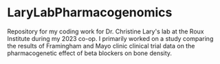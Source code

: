 # LaryLabPharmacogenomics
Repository for my coding work for Dr. Christine Lary's lab at the Roux Institute during my 2023 co-op. I primarily worked on a study comparing the results of Framingham and Mayo clinic clinical trial data on the pharmacogenetic effect of beta blockers on bone density.

